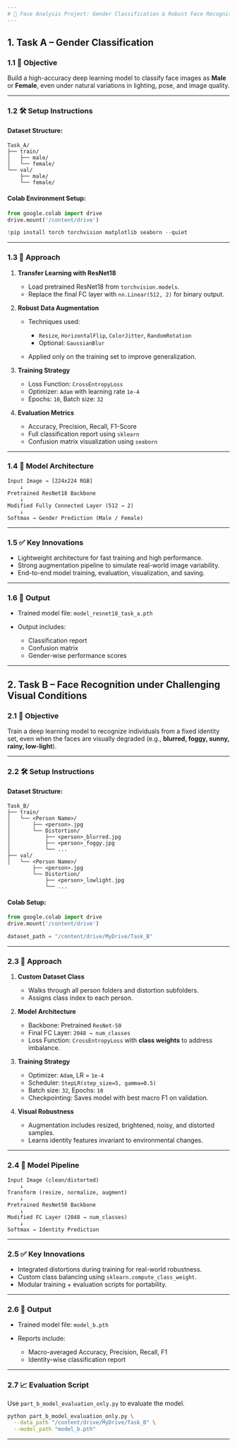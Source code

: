 ```yaml
---
# 🧠 Face Analysis Project: Gender Classification & Robust Face Recognition
---
```


## **1. Task A – Gender Classification**

### **1.1 🎯 Objective**

Build a high-accuracy deep learning model to classify face images as **Male** or **Female**, even under natural variations in lighting, pose, and image quality.

---

### **1.2 🛠️ Setup Instructions**

#### Dataset Structure:

```
Task_A/
├── train/
│   ├── male/
│   └── female/
└── val/
    ├── male/
    └── female/
```

#### Colab Environment Setup:

```python
from google.colab import drive
drive.mount('/content/drive')

!pip install torch torchvision matplotlib seaborn --quiet
```

---

### **1.3 🧪 Approach**

1. **Transfer Learning with ResNet18**

   - Load pretrained ResNet18 from `torchvision.models`.
   - Replace the final FC layer with `nn.Linear(512, 2)` for binary output.

2. **Robust Data Augmentation**

   - Techniques used:

     - `Resize`, `HorizontalFlip`, `ColorJitter`, `RandomRotation`
     - Optional: `GaussianBlur`

   - Applied only on the training set to improve generalization.

3. **Training Strategy**

   - Loss Function: `CrossEntropyLoss`
   - Optimizer: `Adam` with learning rate `1e-4`
   - Epochs: `10`, Batch size: `32`

4. **Evaluation Metrics**

   - Accuracy, Precision, Recall, F1-Score
   - Full classification report using `sklearn`
   - Confusion matrix visualization using `seaborn`

---

### **1.4 🧱 Model Architecture**

```
Input Image → [224x224 RGB]
    ↓
Pretrained ResNet18 Backbone
    ↓
Modified Fully Connected Layer (512 → 2)
    ↓
Softmax → Gender Prediction (Male / Female)
```

---

### **1.5 ✅ Key Innovations**

- Lightweight architecture for fast training and high performance.
- Strong augmentation pipeline to simulate real-world image variability.
- End-to-end model training, evaluation, visualization, and saving.

---

### **1.6 💾 Output**

- Trained model file: `model_resnet18_task_a.pth`
- Output includes:

  - Classification report
  - Confusion matrix
  - Gender-wise performance scores

---

## **2. Task B – Face Recognition under Challenging Visual Conditions**

### **2.1 🎯 Objective**

Train a deep learning model to recognize individuals from a fixed identity set, even when the faces are visually degraded (e.g., **blurred, foggy, sunny, rainy, low-light**).

---

### **2.2 🛠️ Setup Instructions**

#### Dataset Structure:

```
Task_B/
├── train/
│   └── <Person Name>/
│       ├── <person>.jpg
│       └── Distortion/
│           ├── <person>_blurred.jpg
│           ├── <person>_foggy.jpg
│           └── ...
├── val/
│   └── <Person Name>/
        ├── <person>.jpg
        └── Distortion/
            ├── <person>_lowlight.jpg
            └── ...
```

#### Colab Setup:

```python
from google.colab import drive
drive.mount('/content/drive')

dataset_path = "/content/drive/MyDrive/Task_B"
```

---

### **2.3 🧪 Approach**

1. **Custom Dataset Class**

   - Walks through all person folders and distortion subfolders.
   - Assigns class index to each person.

2. **Model Architecture**

   - Backbone: Pretrained `ResNet-50`
   - Final FC Layer: `2048 → num_classes`
   - Loss Function: `CrossEntropyLoss` with **class weights** to address imbalance.

3. **Training Strategy**

   - Optimizer: `Adam`, LR = `1e-4`
   - Scheduler: `StepLR(step_size=5, gamma=0.5)`
   - Batch size: `32`, Epochs: `10`
   - Checkpointing: Saves model with best macro F1 on validation.

4. **Visual Robustness**

   - Augmentation includes resized, brightened, noisy, and distorted samples.
   - Learns identity features invariant to environmental changes.

---

### **2.4 🧱 Model Pipeline**

```
Input Image (clean/distorted)
    ↓
Transform (resize, normalize, augment)
    ↓
Pretrained ResNet50 Backbone
    ↓
Modified FC Layer (2048 → num_classes)
    ↓
Softmax → Identity Prediction
```

---

### **2.5 ✅ Key Innovations**

- Integrated distortions during training for real-world robustness.
- Custom class balancing using `sklearn.compute_class_weight`.
- Modular training + evaluation scripts for portability.

---

### **2.6 💾 Output**

- Trained model file: `model_b.pth`
- Reports include:

  - Macro-averaged Accuracy, Precision, Recall, F1
  - Identity-wise classification report

---

### **2.7 📈 Evaluation Script**

Use `part_b_model_evaluation_only.py` to evaluate the model.

```bash
python part_b_model_evaluation_only.py \
  --data_path "/content/drive/MyDrive/Task_B" \
  --model_path "model_b.pth"
```

---
